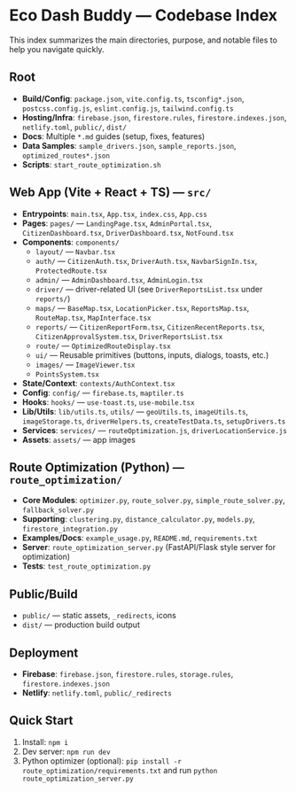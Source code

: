 # Eco Dash Buddy — Codebase Index

This index summarizes the main directories, purpose, and notable files to help you navigate quickly.

## Root
- **Build/Config**: `package.json`, `vite.config.ts`, `tsconfig*.json`, `postcss.config.js`, `eslint.config.js`, `tailwind.config.ts`
- **Hosting/Infra**: `firebase.json`, `firestore.rules`, `firestore.indexes.json`, `netlify.toml`, `public/`, `dist/`
- **Docs**: Multiple `*.md` guides (setup, fixes, features)
- **Data Samples**: `sample_drivers.json`, `sample_reports.json`, `optimized_routes*.json`
- **Scripts**: `start_route_optimization.sh`

## Web App (Vite + React + TS) — `src/`
- **Entrypoints**: `main.tsx`, `App.tsx`, `index.css`, `App.css`
- **Pages**: `pages/` — `LandingPage.tsx`, `AdminPortal.tsx`, `CitizenDashboard.tsx`, `DriverDashboard.tsx`, `NotFound.tsx`
- **Components**: `components/`
  - `layout/` — `Navbar.tsx`
  - `auth/` — `CitizenAuth.tsx`, `DriverAuth.tsx`, `NavbarSignIn.tsx`, `ProtectedRoute.tsx`
  - `admin/` — `AdminDashboard.tsx`, `AdminLogin.tsx`
  - `driver/` — driver-related UI (see `DriverReportsList.tsx` under `reports/`)
  - `maps/` — `BaseMap.tsx`, `LocationPicker.tsx`, `ReportsMap.tsx`, `RouteMap.tsx`, `MapInterface.tsx`
  - `reports/` — `CitizenReportForm.tsx`, `CitizenRecentReports.tsx`, `CitizenApprovalSystem.tsx`, `DriverReportsList.tsx`
  - `route/` — `OptimizedRouteDisplay.tsx`
  - `ui/` — Reusable primitives (buttons, inputs, dialogs, toasts, etc.)
  - `images/` — `ImageViewer.tsx`
  - `PointsSystem.tsx`
- **State/Context**: `contexts/AuthContext.tsx`
- **Config**: `config/` — `firebase.ts`, `maptiler.ts`
- **Hooks**: `hooks/` — `use-toast.ts`, `use-mobile.tsx`
- **Lib/Utils**: `lib/utils.ts`, `utils/` — `geoUtils.ts`, `imageUtils.ts`, `imageStorage.ts`, `driverHelpers.ts`, `createTestData.ts`, `setupDrivers.ts`
- **Services**: `services/` — `routeOptimization.js`, `driverLocationService.js`
- **Assets**: `assets/` — app images

## Route Optimization (Python) — `route_optimization/`
- **Core Modules**: `optimizer.py`, `route_solver.py`, `simple_route_solver.py`, `fallback_solver.py`
- **Supporting**: `clustering.py`, `distance_calculator.py`, `models.py`, `firestore_integration.py`
- **Examples/Docs**: `example_usage.py`, `README.md`, `requirements.txt`
- **Server**: `route_optimization_server.py` (FastAPI/Flask style server for optimization)
- **Tests**: `test_route_optimization.py`

## Public/Build
- `public/` — static assets, `_redirects`, icons
- `dist/` — production build output

## Deployment
- **Firebase**: `firebase.json`, `firestore.rules`, `storage.rules`, `firestore.indexes.json`
- **Netlify**: `netlify.toml`, `public/_redirects`

## Quick Start
1. Install: `npm i`
2. Dev server: `npm run dev`
3. Python optimizer (optional): `pip install -r route_optimization/requirements.txt` and run `python route_optimization_server.py`
